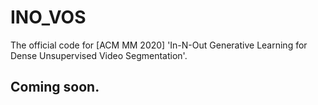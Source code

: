 # INO_VOS
The official code for [ACM MM 2020] 'In-N-Out Generative Learning for Dense Unsupervised Video Segmentation'.


## Coming soon.
